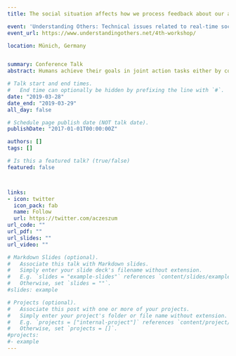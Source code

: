 ```yaml
---
title: The social situation affects how we process feedback about our actions

event: 'Understanding Others: Technical issues related to real-time social interaction phenomena: Focus on study design and data analysis'
event_url: https://www.understandingothers.net/4th-workshop/

location: Münich, Germany


summary: Conference Talk
abstract: Humans achieve their goals in joint action tasks either by cooperation or competition. In the present study, we investigated the neural processes underpinning error and monetary rewards processing in such cooperative and competitive situations. We used electroencephalography (EEG) and analyzed event-related potentials (ERPs) triggered by feedback in both social situations. 26 dyads performed a joint four-alternative forced choice (4AFC) visual task either cooperatively or competitively. At the end of each trial, participants received performance feedback about their individual and joint errors and accompanying monetary rewards. Furthermore, the outcome, i.e., resulting positive, negative, or neutral rewards, was dependent on the pay-off matrix, defining the social situation either as cooperative or competitive. We used linear mixed effects models to analyze the feedback-related-negativity (FRN) and used the Threshold-free cluster enhancement (TFCE) method to explore activations of all electrodes and times. We found main effects of the outcome and social situation, but no interaction at mid-line frontal electrodes. The FRN was more negative for losses than wins in both social situations. However, the FRN amplitudes differed between social situations. Moreover, we compared monetary with neutral outcomes in both social situations. Our exploratory TFCE analysis revealed that processing of feedback differs between cooperative and competitive situations at right temporo-parietal electrodes where the cooperative situation elicited more positive amplitudes. Further, the differences induced by the social situations were stronger in participants with higher scores on a perspective taking test. In sum, our results replicate previous studies about the FRN and extend them by comparing neurophysiological responses to positive and negative outcomes in a task that simultaneously engages two participants in competitive and cooperative situations.

# Talk start and end times.
#   End time can optionally be hidden by prefixing the line with `#`.
date: "2019-03-28"
date_end: "2019-03-29"
all_day: false

# Schedule page publish date (NOT talk date).
publishDate: "2017-01-01T00:00:00Z"

authors: []
tags: []

# Is this a featured talk? (true/false)
featured: false



links:
- icon: twitter
  icon_pack: fab
  name: Follow
  url: https://twitter.com/aczeszum
url_code: ""
url_pdf: ""
url_slides: ""
url_video: ""

# Markdown Slides (optional).
#   Associate this talk with Markdown slides.
#   Simply enter your slide deck's filename without extension.
#   E.g. `slides = "example-slides"` references `content/slides/example-slides.md`.
#   Otherwise, set `slides = ""`.
#slides: example

# Projects (optional).
#   Associate this post with one or more of your projects.
#   Simply enter your project's folder or file name without extension.
#   E.g. `projects = ["internal-project"]` references `content/project/deep-learning/index.md`.
#   Otherwise, set `projects = []`.
#projects:
#- example
---
```


